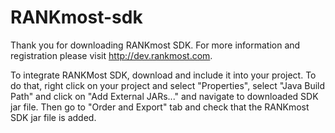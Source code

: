 RANKmost-sdk
============
Thank you for downloading RANKmost SDK. For more information and registration please visit http://dev.rankmost.com.

To integrate RANKMost SDK, download and include it into your project. To do that, right click on your project and select "Properties", select "Java Build Path" and click on "Add External JARs..." and navigate to downloaded SDK jar file. Then go to "Order and Export" tab and check that the RANKmost SDK jar file is added.
